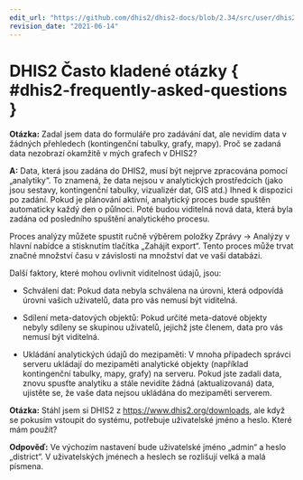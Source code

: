 ```yaml
---
edit_url: "https://github.com/dhis2/dhis2-docs/blob/2.34/src/user/dhis2-frequently-asked-questions.md"
revision_date: "2021-06-14"
---
```


# DHIS2 Často kladené otázky { #dhis2-frequently-asked-questions }

**Otázka:** Zadal jsem data do formuláře pro zadávání dat, ale nevidím data v žádných přehledech (kontingenční tabulky, grafy, mapy). Proč se zadaná data nezobrazí okamžitě v mých grafech v DHIS2?

**A:** Data, která jsou zadána do DHIS2, musí být nejprve zpracována pomocí „analytiky“. To znamená, že data nejsou v analytických prostředcích (jako jsou sestavy, kontingenční tabulky, vizualizér dat, GIS atd.) Ihned k dispozici po zadání. Pokud je plánování aktivní, analytický proces bude spuštěn automaticky každý den o půlnoci. Poté budou viditelná nová data, která byla zadána od posledního spuštění analytického procesu.

Proces analýzy můžete spustit ručně výběrem položky Zprávy -\> Analýzy v hlavní nabídce a stisknutím tlačítka „Zahájit export“. Tento proces může trvat značné množství času v závislosti na množství dat ve vaší databázi.

Další faktory, které mohou ovlivnit viditelnost údajů, jsou:

-   Schválení dat: Pokud data nebyla schválena na úrovni, která odpovídá úrovni vašich uživatelů, data pro vás nemusí být viditelná.

-   Sdílení meta-datových objektů: Pokud určité meta-datové objekty nebyly sdíleny se skupinou uživatelů, jejichž jste členem, data pro vás nemusí být viditelná.

-   Ukládání analytických údajů do mezipaměti: V mnoha případech správci serveru ukládají do mezipaměti analytické objekty (například kontingenční tabulky, mapy, grafy) na serveru. Pokud jste zadali data, znovu spusťte analytiku a stále nevidíte žádná (aktualizovaná) data, ujistěte se, že vaše data nejsou ukládána do mezipaměti serverem.

**Otázka:** Stáhl jsem si DHIS2 z <https://www.dhis2.org/downloads>, ale když se pokusím vstoupit do systému, potřebuje uživatelské jméno a heslo. Které mám použít?

**Odpověď:** Ve výchozím nastavení bude uživatelské jméno „admin“ a heslo „district“. V uživatelských jménech a heslech se rozlišují velká a malá písmena.
